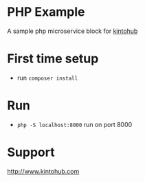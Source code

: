 # PHP Example

A sample php microservice block for [kintohub](http://kintohub.com)

# First time setup

* run `composer install`

# Run

* `php -S localhost:8000` run on port 8000

# Support

http://www.kintohub.com
